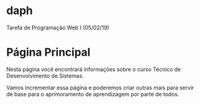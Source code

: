 # daph
Tarefa de Programação Web I (05/02/19)
<html>
    <head>
        <title>
        Página Principal
        </title>
  </head>
  <body>
    <h1>Página Principal</h1>
    <p>Nesta página você encontrará informações sobre o curso Técnico de Desenvolvimento de Sistemas.</p>
    <p>Vamos incrementar essa página e poderemos criar outras mais para servir de base para o aprimoramento de aprendizagem por parte de todos.
  </body>
</html>
